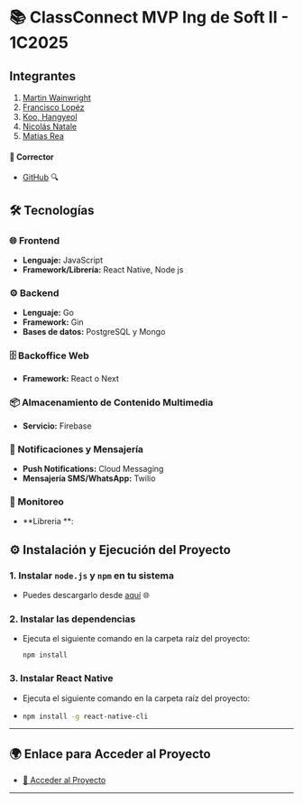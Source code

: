 # 📚 ClassConnect MVP Ing de Soft II - 1C2025

##  Integrantes

1. [Martin Wainwright](https://github.com/wain02) 
2. [Francisco Lopéz](https://github.com/franciscoL0pez) 
3. [Koo, Hangyeol](https://github.com/claudekoo) 
4. [Nicolás Natale](https://github.com/Igris-1) 
5. [Matias Rea](https://github.com/immlacrea) 

#### 📝 Corrector
- [GitHub](https://github.com/) 🔍



## 🛠 Tecnologías

### 🌐 Frontend  
- **Lenguaje:** JavaScript  
- **Framework/Librería:** React Native, Node js

### ⚙️ Backend  
- **Lenguaje:** Go  
- **Framework:** Gin
- **Bases de datos:** PostgreSQL y Mongo

### 🗄️ Backoffice Web  
- **Framework:** React o Next

### 📦 Almacenamiento de Contenido Multimedia  
- **Servicio:** Firebase

### 🔔 Notificaciones y Mensajería  
- **Push Notifications:** Cloud Messaging
- **Mensajería SMS/WhatsApp:** Twilio

### 🚨 Monitoreo
 - **Libreria **:

   
## ⚙️ Instalación y Ejecución del Proyecto

### 1. Instalar `node.js` y `npm` en tu sistema
   - Puedes descargarlo desde [aquí](https://nodejs.org/en/download/package-manager) 🌐


### 2. Instalar las dependencias
   - Ejecuta el siguiente comando en la carpeta raíz del proyecto:
     ```bash
     npm install
     ```
     
### 3. Instalar React Native
   - Ejecuta el siguiente comando en la carpeta raíz del proyecto:
   - 
     ```bash
     npm install -g react-native-cli

     ```
---

## 🌍 Enlace para Acceder al Proyecto

- [🔗 Acceder al Proyecto](<inserte enlace aquí>)

---



